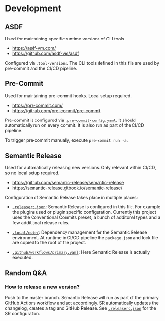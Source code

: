 # Development

## ASDF

Used for maintaining specific runtime versions of CLI tools.

* <https://asdf-vm.com/>
* <https://github.com/asdf-vm/asdf>

Configured via `.tool-versions`. The CLI tools defined in this file are used
by pre-commit and the CI/CD pipeline.

## Pre-Commit

Used for maintaining pre-commit hooks. Local setup required.

* <https://pre-commit.com/>
* <https://github.com/pre-commit/pre-commit>

Pre-commit is configured via [`.pre-commit-config.yaml`](.pre-commit-config.yaml).
It should automatically run on every commit. It is also run as part of the CI/CD
pipeline.

To trigger pre-commit manually, execute `pre-commit run -a`.

## Semantic Release

Used for automatically releasing new versions. Only relevant within CI/CD, so no
local setup required.

* <https://github.com/semantic-release/semantic-release>
* <https://semantic-release.gitbook.io/semantic-release/>

Configuration of Semantic Release takes place in multiple places:

* [`.releaserc.json`](.releaserc.json): Semantic Release is configured in this
  file. For example the plugins used or plugin specific configuration. Currently
  this project uses the Conventional Commits preset, a bunch of additonal types
  and a few additional release rules.

* [`.local/node/`](.local/ci): Dependency management for the Semantic Release
  environment. At runtime in CI/CD pipeline the `package.json` and lock file are
  copied to the root of the project.

* [`.github/workflows/primary.yaml`](.github/workflows/primary.yaml): Here Semantic
  Release is actually executed.

## Random Q&A

### How to release a new version?

Push to the master branch. Semantic Release will run as part of the primary
GitHub Actions workflow and act accordingly. SR automatically updates the changelog,
creates a tag and GitHub Release. See [`.releaserc.json`](.releaserc.json) for
the SR configuration.
